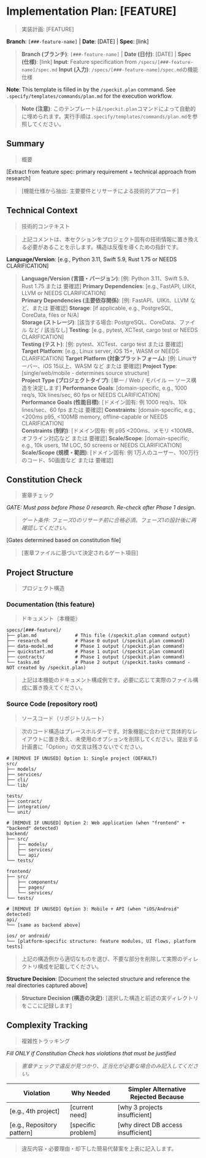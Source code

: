 # Implementation Plan: [FEATURE]
> 実装計画: [FEATURE]

**Branch**: `[###-feature-name]` | **Date**: [DATE] | **Spec**: [link]
> **Branch (ブランチ)**: `[###-feature-name]` | **Date (日付)**: [DATE] | **Spec (仕様)**: [link]
**Input**: Feature specification from `/specs/[###-feature-name]/spec.md`
> **Input (入力)**: `/specs/[###-feature-name]/spec.md`の機能仕様

**Note**: This template is filled in by the `/speckit.plan` command. See `.specify/templates/commands/plan.md` for the execution workflow.
> **Note (注意)**: このテンプレートは`/speckit.plan`コマンドによって自動的に埋められます。実行手順は`.specify/templates/commands/plan.md`を参照してください。

## Summary
> 概要

[Extract from feature spec: primary requirement + technical approach from research]
> [機能仕様から抽出: 主要要件とリサーチによる技術的アプローチ]

## Technical Context
> 技術的コンテキスト

<!--
  ACTION REQUIRED: Replace the content in this section with the technical details
  for the project. The structure here is presented in advisory capacity to guide
  the iteration process.
-->
> 上記コメントは、本セクションをプロジェクト固有の技術情報に置き換える必要があることを示します。構造は反復を導くための指針です。

**Language/Version**: [e.g., Python 3.11, Swift 5.9, Rust 1.75 or NEEDS CLARIFICATION]  
> **Language/Version (言語・バージョン)**: [例: Python 3.11、Swift 5.9、Rust 1.75 または 要確認]
**Primary Dependencies**: [e.g., FastAPI, UIKit, LLVM or NEEDS CLARIFICATION]  
> **Primary Dependencies (主要依存関係)**: [例: FastAPI、UIKit、LLVM など、または 要確認]
**Storage**: [if applicable, e.g., PostgreSQL, CoreData, files or N/A]  
> **Storage (ストレージ)**: [該当する場合: PostgreSQL、CoreData、ファイル など / 該当なし]
**Testing**: [e.g., pytest, XCTest, cargo test or NEEDS CLARIFICATION]  
> **Testing (テスト)**: [例: pytest、XCTest、cargo test または 要確認]
**Target Platform**: [e.g., Linux server, iOS 15+, WASM or NEEDS CLARIFICATION]
> **Target Platform (対象プラットフォーム)**: [例: Linuxサーバー、iOS 15以上、WASM など または 要確認]
**Project Type**: [single/web/mobile - determines source structure]  
> **Project Type (プロジェクトタイプ)**: [単一 / Web / モバイル — ソース構造を決定します]
**Performance Goals**: [domain-specific, e.g., 1000 req/s, 10k lines/sec, 60 fps or NEEDS CLARIFICATION]  
> **Performance Goals (性能目標)**: [ドメイン固有: 例 1000 req/s、10k lines/sec、60 fps または 要確認]
**Constraints**: [domain-specific, e.g., <200ms p95, <100MB memory, offline-capable or NEEDS CLARIFICATION]  
> **Constraints (制約)**: [ドメイン固有: 例 p95 <200ms、メモリ <100MB、オフライン対応など または 要確認]
**Scale/Scope**: [domain-specific, e.g., 10k users, 1M LOC, 50 screens or NEEDS CLARIFICATION]
> **Scale/Scope (規模・範囲)**: [ドメイン固有: 例 1万人のユーザー、100万行のコード、50画面など または 要確認]

## Constitution Check
> 憲章チェック

*GATE: Must pass before Phase 0 research. Re-check after Phase 1 design.*
> *ゲート条件: フェーズ0のリサーチ前に合格必須。フェーズ1の設計後に再確認してください。*

[Gates determined based on constitution file]
> [憲章ファイルに基づいて決定されるゲート項目]

## Project Structure
> プロジェクト構造

### Documentation (this feature)
> ドキュメント（本機能）

```
specs/[###-feature]/
├── plan.md              # This file (/speckit.plan command output)
├── research.md          # Phase 0 output (/speckit.plan command)
├── data-model.md        # Phase 1 output (/speckit.plan command)
├── quickstart.md        # Phase 1 output (/speckit.plan command)
├── contracts/           # Phase 1 output (/speckit.plan command)
└── tasks.md             # Phase 2 output (/speckit.tasks command - NOT created by /speckit.plan)
```
> 上記は本機能のドキュメント構成例です。必要に応じて実際のファイル構成に置き換えてください。

### Source Code (repository root)
> ソースコード（リポジトリルート）
<!--
  ACTION REQUIRED: Replace the placeholder tree below with the concrete layout
  for this feature. Delete unused options and expand the chosen structure with
  real paths (e.g., apps/admin, packages/something). The delivered plan must
  not include Option labels.
-->
> 次のコード構造はプレースホルダーです。対象機能に合わせて具体的なレイアウトに置き換え、未使用のオプションを削除してください。提出する計画書に「Option」の文言は残さないでください。

```
# [REMOVE IF UNUSED] Option 1: Single project (DEFAULT)
src/
├── models/
├── services/
├── cli/
└── lib/

tests/
├── contract/
├── integration/
└── unit/

# [REMOVE IF UNUSED] Option 2: Web application (when "frontend" + "backend" detected)
backend/
├── src/
│   ├── models/
│   ├── services/
│   └── api/
└── tests/

frontend/
├── src/
│   ├── components/
│   ├── pages/
│   └── services/
└── tests/

# [REMOVE IF UNUSED] Option 3: Mobile + API (when "iOS/Android" detected)
api/
└── [same as backend above]

ios/ or android/
└── [platform-specific structure: feature modules, UI flows, platform tests]
```
> 上記の構造例から適切なものを選び、不要な部分を削除して実際のディレクトリ構成を記載してください。

**Structure Decision**: [Document the selected structure and reference the real
directories captured above]
> **Structure Decision (構造の決定)**: [選択した構造と前述の実ディレクトリをここに記録します]

## Complexity Tracking
> 複雑性トラッキング

*Fill ONLY if Constitution Check has violations that must be justified*
> *憲章チェックで違反が見つかり、正当化が必要な場合のみ記入してください。*

| Violation | Why Needed | Simpler Alternative Rejected Because |
|-----------|------------|-------------------------------------|
| [e.g., 4th project] | [current need] | [why 3 projects insufficient] |
| [e.g., Repository pattern] | [specific problem] | [why direct DB access insufficient] |
> 違反内容・必要理由・却下した簡易代替案を上表に記入します。
